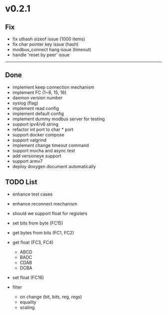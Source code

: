 # v0.2.1

## Fix
- fix uthash sizeof issue (1000 items)
- fix char pointer key issue (hash)
- modbus_connect hang issue (timeout)
- handle 'reset by peer' issue 

---

## Done
- implement keep connection mechanism 
- implement FC (1~6, 15, 16)
- daemon version number
- syslog (flag)
- implement read config
- implement default config
- implement dummy modbus server for testing
- support ipv4/v6 string
- refactor int port to char * port
- support docker compose
- support valgrind
- implement change timeout command
- support mocha and async test
- add versioneye support
- support armv7
- deploy doxygen document automatically

## TODO List
- enhance test cases
- enhance reconnect mechanism
- should we support float for registers

- set bits from byte (FC15)
- get bytes from bits (FC1, FC2)
- get float (FC3, FC4)
    - ABCD
    - BADC
    - CDAB
    - DCBA
- set float (FC16)
- filter
    - on change (bit, bits, reg, regs)
    - equality
    - scaling
    
